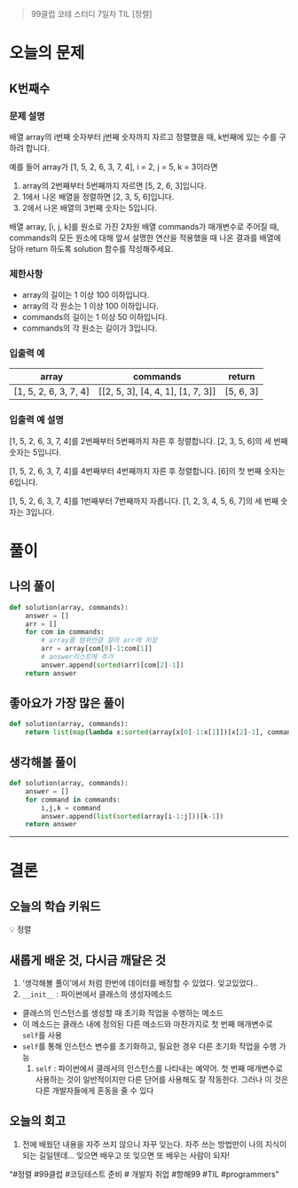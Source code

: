 > 99클럽 코테 스터디 7일차 TIL [정렬]
> 

# 오늘의 문제

## **K번째수**

### **문제 설명**

배열 array의 i번째 숫자부터 j번째 숫자까지 자르고 정렬했을 때, k번째에 있는 수를 구하려 합니다.

예를 들어 array가 [1, 5, 2, 6, 3, 7, 4], i = 2, j = 5, k = 3이라면

1. array의 2번째부터 5번째까지 자르면 [5, 2, 6, 3]입니다.
2. 1에서 나온 배열을 정렬하면 [2, 3, 5, 6]입니다.
3. 2에서 나온 배열의 3번째 숫자는 5입니다.

배열 array, [i, j, k]를 원소로 가진 2차원 배열 commands가 매개변수로 주어질 때, commands의 모든 원소에 대해 앞서 설명한 연산을 적용했을 때 나온 결과를 배열에 담아 return 하도록 solution 함수를 작성해주세요.

### 제한사항

- array의 길이는 1 이상 100 이하입니다.
- array의 각 원소는 1 이상 100 이하입니다.
- commands의 길이는 1 이상 50 이하입니다.
- commands의 각 원소는 길이가 3입니다.

### 입출력 예

| array | commands | return |
| --- | --- | --- |
| [1, 5, 2, 6, 3, 7, 4] | [[2, 5, 3], [4, 4, 1], [1, 7, 3]] | [5, 6, 3] |

### 입출력 예 설명

[1, 5, 2, 6, 3, 7, 4]를 2번째부터 5번째까지 자른 후 정렬합니다. [2, 3, 5, 6]의 세 번째 숫자는 5입니다.

[1, 5, 2, 6, 3, 7, 4]를 4번째부터 4번째까지 자른 후 정렬합니다. [6]의 첫 번째 숫자는 6입니다.

[1, 5, 2, 6, 3, 7, 4]를 1번째부터 7번째까지 자릅니다. [1, 2, 3, 4, 5, 6, 7]의 세 번째 숫자는 3입니다.

# 풀이

## 나의 풀이

```python
def solution(array, commands):
    answer = []
    arr = []
    for com in commands:
        # array를 범위만큼 잘라 arr에 저장
        arr = array[com[0]-1:com[1]]
        # answer리스트에 추가
        answer.append(sorted(arr)[com[2]-1])
    return answer
```

## 좋아요가 가장 많은 풀이

```python
def solution(array, commands):
    return list(map(lambda x:sorted(array[x[0]-1:x[1]])[x[2]-1], commands))
```

## 생각해볼 풀이

```python
def solution(array, commands):
    answer = []
    for command in commands:
        i,j,k = command
        answer.append(list(sorted(array[i-1:j]))[k-1])
    return answer
```

---

# 결론

## 오늘의 학습 키워드

<aside>
💡 정렬

</aside>

## 새롭게 배운 것, 다시금 깨달은 것

1. ‘생각해볼 풀이’에서 처럼 한번에 데이터를 배정할 수 있었다. 잊고있었다..
2. `__init__` : 파이썬에서 클래스의 생성자메소드
- 클래스의 인스턴스를 생성할 때 초기화 작업을 수행하는 메소드
- 이 메소드는 클래스 내에 정의된 다른 메소드와 마찬가지로 첫 번째 매개변수로 `self`를 사용
- `self`를 통해 인스턴스 변수를 초기화하고, 필요한 경우 다른 초기화 작업을 수행 가능
    1. `self` : 파이썬에서 클래서의 인스턴스를 나타내는 예약어.
    첫 번째 매개변수로 사용하는 것이 일반적이지만 다른 단어를 사용해도 잘 작동한다. 그러나 이 것은 다른 개발자들에게 혼동을 줄 수 있다

## 오늘의 회고

1. 전에 배웠던 내용을 자주 쓰지 않으니 자꾸 잊는다. 자주 쓰는 방법만이 나의 지식이 되는 길일텐데… 잊으면 배우고 또 잊으면 또 배우는 사람이 되자!

“#정렬 #99클럽 #코딩테스트 준비 # 개발자 취업 #항해99 #TIL #programmers”